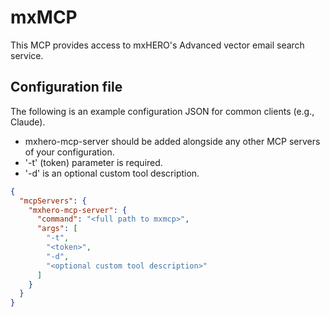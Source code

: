 # mxMCP

This MCP provides access to mxHERO's Advanced vector email search service.

## Configuration file

The following is an example configuration JSON for common clients (e.g., Claude).
* mxhero-mcp-server should be added alongside any other MCP servers of your configuration. 
* '-t' (token) parameter is required.
* '-d' is an optional custom tool description.

```json
{
  "mcpServers": {
    "mxhero-mcp-server": {
      "command": "<full path to mxmcp>",
      "args": [
        "-t",
        "<token>",
        "-d",
        "<optional custom tool description>"
      ]
    }
  }
}
```